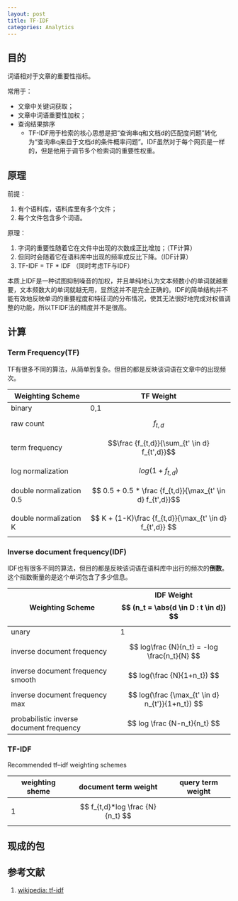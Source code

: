 ```yaml
---
layout: post
title: TF-IDF
categories: Analytics
---
```


## 目的

词语相对于文章的重要性指标。

常用于：
- 文章中关键词获取；
- 文章中词语重要性加权；
- 查询结果排序
    - TF-IDF用于检索的核心思想是把“查询串q和文档d的匹配度问题”转化为“查询串q来自于文档d的条件概率问题”。IDF虽然对于每个网页是一样的，但是他用于调节多个检索词的重要性权重。


## 原理

前提：
1. 有个语料库，语料库里有多个文件；
2. 每个文件包含多个词语。

原理：
1. 字词的重要性随着它在文件中出现的次数成正比增加；（TF计算）
2. 但同时会随着它在语料库中出现的频率成反比下降。（IDF计算）
3. TF-IDF = TF * IDF （同时考虑TF与IDF）

本质上IDF是一种试图抑制噪音的加权，并且单纯地认为文本频数小的单词就越重要，文本频数大的单词就越无用，显然这并不是完全正确的。IDF的简单结构并不能有效地反映单词的重要程度和特征词的分布情况，使其无法很好地完成对权值调整的功能，所以TFIDF法的精度并不是很高。


## 计算

### Term Frequency(TF)
TF有很多不同的算法，从简单到复杂。但目的都是反映该词语在文章中的出现频次。

| Weighting Scheme | TF Weight |
| ---------------- | --------- |
| binary           | 0,1       |
| raw count        | $$f_{t,d}$$ | 
| term frequency   | $$\frac {f_{t,d}}{\sum_{t' \in d} f_{t',d}}$$  |
| log normalization | $$ log(1+ f_{t,d}) $$ |
| double normalization 0.5 | $$ 0.5 + 0.5 * \frac {f_{t,d}}{\max_{t' \in d} f_{t',d}}$$ |
| double normalization K | $$ K + (1-K)\frac {f_{t,d}}{\max_{t' \in d} f_{t',d}} $$ |


### Inverse document frequency(IDF)
IDF也有很多不同的算法，但目的都是反映该词语在语料库中出行的频次的**倒数**。这个指数衡量的是这个单词包含了多少信息。

| Weighting Scheme | IDF Weight $$ (n_t = \abs{d \in D : t \in d}) $$ |
| ---------------- | ---------------- |
| unary            | 1                |
| inverse document frequency | $$ log\frac {N}{n_t} = -log \frac{n_t}{N} $$ |
| inverse document frequency smooth | $$ log(\frac {N}{1+n_t}) $$ |
| inverse document frequency max    | $$ log(\frac {\max_{t' \in d} n_{t'}}{1+n_t}) $$ |
| probabilistic inverse document frequency | $$ log \frac {N-n_t}{n_t} $$ |

### TF-IDF

Recommended tf–idf weighting schemes

| weighting sheme | document term weight | query term weight |
| --------------- | -------------------- | ----------------- |
| 1               | $$ f_{t,d}*log \frac {N}{n_t} $$ |   |


## 现成的包



## 参考文献
1. [wikipedia: tf-idf](https://en.wikipedia.org/wiki/Tf%E2%80%93idf)

